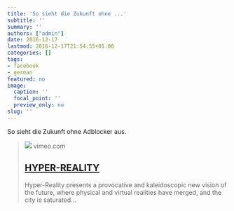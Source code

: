 ```yaml
---
title: 'So sieht die Zukunft ohne ...'
subtitle: ''
summary: ''
authors: ["admin"]
date: 2016-12-17
lastmod: 2016-12-17T21:54:55+01:00
categories: []
tags:
- facebook
- german
featured: no
image:
  caption: ''
  focal_point: ''
  preview_only: no
slug: ''
---
```

So sieht die Zukunft ohne Adblocker aus.
> [![](https://i.vimeocdn.com/filter/overlay?src0=https%3A%2F%2Fi.vimeocdn.com%2Fvideo%2F571534199-095e9569e08e4e2a03b4888a8ac59f5762687b9c108ccfb60390162a19058cc4-d_1280x720&src1=https%3A%2F%2Ff.vimeocdn.com%2Fimages_v6%2Fshare%2Fplay_icon_overlay.png)](https://vimeo.com/166807261)
> vimeo.com
> ## [HYPER-REALITY](https://vimeo.com/166807261)
>
>Hyper-Reality presents a provocative and kaleidoscopic new vision of the future, where physical and virtual realities have merged, and the city is saturated…


